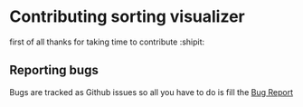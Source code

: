 # Contributing sorting visualizer
first of all thanks for taking time to contribute :shipit:


## Reporting bugs 
Bugs are tracked as Github issues so all you have to do is fill the [Bug Report](https://github.com/assellalou/sortingVisualizer/blob/master/.github/ISSUE_TEMPLATE/bug_report.md)
